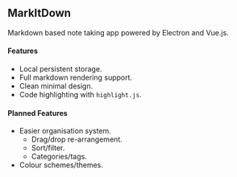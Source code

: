 ## MarkItDown
Markdown based note taking app powered by Electron and Vue.js.

#### Features
- Local persistent storage.
- Full markdown rendering support.
- Clean minimal design.
- Code highlighting with `highlight.js`.

#### Planned Features
- Easier organisation system.
    - Drag/drop re-arrangement.
    - Sort/filter.
    - Categories/tags.
- Colour schemes/themes.